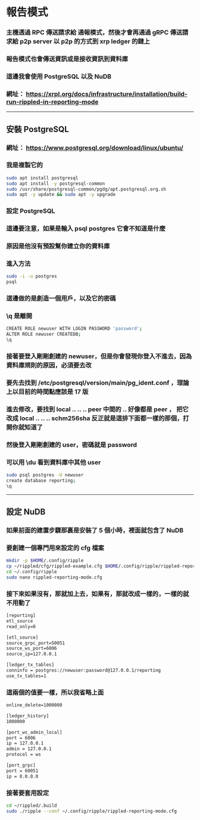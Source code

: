 # 報告模式
### 主機透過 RPC 傳送請求給 通報模式，然後才會再通過 gRPC 傳送請求給 p2p server 以 p2p 的方式到 xrp ledger 的鏈上
### 報告模式也會傳送資訊或是接收資訊到資料庫
### 這邊我會使用 PostgreSQL 以及 NuDB
### 網址： https://xrpl.org/docs/infrastructure/installation/build-run-rippled-in-reporting-mode
---
## 安裝 PostgreSQL
### 網址： https://www.postgresql.org/download/linux/ubuntu/
### 我是複製它的
```bash
sudo apt install postgresql
sudo apt install -y postgresql-common
sudo /usr/share/postgresql-common/pgdg/apt.postgresql.org.sh
sudo apt -y update && sudo apt -y upgrade
```
### 設定 PostgreSQL
### 這邊要注意，如果是輸入 psql postgres 它會不知道是什麼
### 原因是他沒有預設幫你建立你的資料庫
### 進入方法
```bash
sudo -i -u postgres
psql
```
### 這邊做的是創造一個用戶，以及它的密碼
### \q 是離開
```bash
CREATE ROLE newuser WITH LOGIN PASSWORD 'password';
ALTER ROLE newuser CREATEDB;
\q
```
### 接著要登入剛剛創建的 newuser，但是你會發現你登入不進去，因為資料庫規則的原因，必須要去改
### 要先去找到 /etc/postgresql/version/main/pg_ident.conf ，理論上以目前的時間點應該是 17 版
### 進去修改，要找到 local .. .. .. peer 中間的 .. 好像都是 peer ， 把它改成 local .. .. .. schm256sha 反正就是這排下面都一樣的那個，打開你就知道了
### 然後登入剛剛創建的 user，密碼就是 password
### 可以用 \du 看到資料庫中其他 user
```bash
sudo psql postgres -U newuser
create database reporting;
\q
```
---
## 設定 NuDB
### 如果前面的建置步驟那裏是安裝了 5 個小時，裡面就包含了 NuDB
### 要創建一個專門用來設定的 cfg 檔案
```bash
mkdir -p $HOME/.config/ripple
cp ~/rippled/cfg/rippled-example.cfg $HOME/.config/ripple/rippled-reporting-mode.cfg
cd ~/.config/ripple
sudo nano rippled-reporting-mode.cfg
```
### 接下來如果沒有，那就加上去，如果有，那就改成一樣的，一樣的就不用動了
```txt
[reporting]
etl_source
read_only=0
```
```txt
[etl_source]
source_grpc_port=50051
source_ws_port=6006
source_ip=127.0.0.1
```
```txt
[ledger_tx_tables]
conninfo = postgres://newuser:password@127.0.0.1/reporting
use_tx_tables=1
```
### 這兩個的值要一樣，所以我省略上面
```txt
online_delete=1000000

[ledger_history]
1000000
```
```txt
[port_ws_admin_local]
port = 6006
ip = 127.0.0.1
admin = 127.0.0.1
protocol = ws
```
```txt
[port_grpc]
port = 60051
ip = 0.0.0.0
```
### 接著要套用設定
```bash
cd ~/rippled/.build
sudo ./ripple --conf ~/.config/ripple/rippled-reporting-mode.cfg
```
